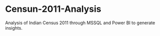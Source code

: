 # Censun-2011-Analysis
Analysis of Indian Census 2011 through MSSQL and Power BI to generate insights.

